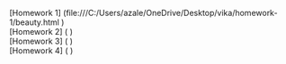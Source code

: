 [Homework 1] (file:///C:/Users/azale/OneDrive/Desktop/vika/homework-1/beauty.html ) <br>
[Homework 2] ( ) <br>
[Homework 3] ( ) <br>
[Homework 4] ( ) <br>
